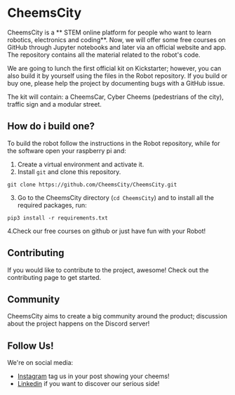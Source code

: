 # CheemsCity

CheemsCity is a ** STEM online platform for people who want to learn robotics, electronics and coding**.
Now, we will offer some free courses on GitHub through Jupyter notebooks and later via an official website and app.
The repository contains all the material related to the robot's code.

We are going to lunch the first official kit on Kickstarter; however, you can also build it by yourself using the files in the Robot repository.
If you build or buy one, please help the project by documenting bugs with a GitHub issue.

The kit will contain: 
a CheemsCar, Cyber Cheems (pedestrians of the city), traffic sign and a modular street.

## How do i build one?
To build the robot follow the instructions in the Robot repository, while for the software open your raspberry pi and:
1. Create a virtual environment and activate it.
2. Install `git` and clone this repository.
```
git clone https://github.com/CheemsCity/CheemsCity.git
```
3. Go to the CheemsCity directory (`cd CheemsCity`) and to install all the required packages, run:
```
pip3 install -r requirements.txt
```
4.Check our free courses on github or just have fun with your Robot!


## Contributing
If you would like to contribute to the project, awesome! Check out the contributing page to get started.

## Community
CheemsCity aims to create a big community around the product; discussion about the project happens on the Discord server!

## Follow Us!
We're on social media:

- [Instagram](https://www.instagram.com/cheems.city/) tag us in your post showing your cheems!
- [Linkedin](https://www.linkedin.com/company/cheemscity/) if you want to discover our serious side!
